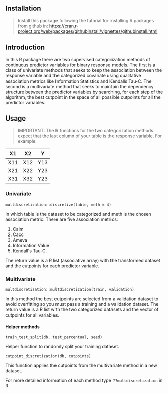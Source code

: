 ## Installation

> Install this package following the tutorial for installing R packages from github in: https://cran.r-project.org/web/packages/githubinstall/vignettes/githubinstall.html

## Introduction

In this R package there are two supervised categorization methods of continuous predictor variables for binary response models. The first is a class of univariate methods that seeks to keep the association between the response variable and the categorized covariate using qualitative association metrics like Information Statistics and Kendalls Tau-C. The second is a multivariate method that seeks to maintain the dependency structure between the predictor variables by searching, for each step of the algorithm, the best cutpoint in the space of all possible cutpoints for all the predictor variables.  

## Usage

> IMPORTANT: The R functions for the two categorization methods expect that the last column of your table is the response variable. For example:

|  X1 |  X2 |  Y  |
| --- | ----| ----|
| X11 | X12 | Y13 |
| X21 | X22 | Y23 |
| X31 | X32 | Y23 |


### Univariate

`multdiscretization::discretize(table, meth = 4)`

In which table is the dataset to be categorized and meth is the chosen association metric. There are five association metrics: 
  1. Caim 
  2. Cacc 
  3. Ameva 
  4. Information Value 
  5. Kendall's Tau-C. 

The return value is a R list (associative array) with the transformed dataset and the cutpoints for each predictor variable.

### Multivariate

`multdiscretization::multdiscretization(train, validation)`

In this method the best cutpoints are selected from a validation dataset to avoid overfitting so you must pass a training and a validation dataset. The return value is a R list with the two categorized datasets and the vector of cutpoints for all variables. 

#### Helper methods

`train_test_split(db, test_percentual, seed)`

Helper function to randomly split your training dataset.

`cutpoint_discretization(db, cutpoints)`

This function applies the cutpoints from the multivariate method in a new dataset.

For more  detailed information of each method type `??multdiscretization` in R.


